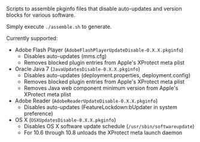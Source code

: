 Scripts to assemble pkginfo files that disable auto-updates and version blocks for various software.

Simply execute `./assemble.sh` to generate.

Currently supported:

* Adobe Flash Player (`AdobeFlashPlayerUpdateDisable-0.X.X.pkginfo`)
  * Disables auto-updates (mms.cfg)
  * Removes blocked plugin entries from Apple's XProtect meta plist
* Oracle Java 7 (`JavaUpdatesDisable-0.X.X.pkginfo`)
  * Disables auto-updates (deployment.properties, deployment.config)
  * Removes blocked plugin entries from Apple's XProtect meta plist
  * Removes Java web component minimum version from Apple's XProtect meta plist
* Adobe Reader (`AdobeReaderUpdateDisable-0.X.X.pkginfo`)
  * Disables auto-updates (FeatureLockdown:bUpdater in system preference)
* OS X (`OSXUpdatesDisable-0.X.X.pkginfo`)
  * Disables OS X software update schedule (`/usr/sbin/softwareupdate`)
  * For 10.6 through 10.8 unloads the XProtect meta launch daemon
